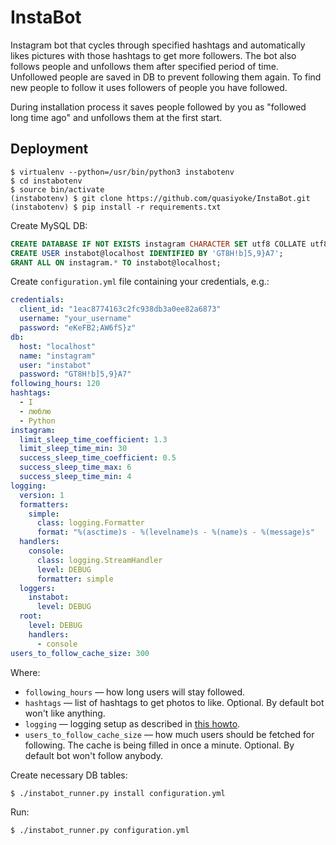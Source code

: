 # InstaBot

Instagram bot that cycles through specified hashtags and automatically likes pictures with those hashtags to get more followers. The bot also follows people and unfollows them after specified period of time. Unfollowed people are saved in DB to prevent following them again. To find new people to follow it uses followers of people you have followed.

During installation process it saves people followed by you as "followed long time ago" and unfollows them at the first start.

## Deployment

    $ virtualenv --python=/usr/bin/python3 instabotenv
    $ cd instabotenv
    $ source bin/activate
    (instabotenv) $ git clone https://github.com/quasiyoke/InstaBot.git
    (instabotenv) $ pip install -r requirements.txt

Create MySQL DB:

```sql
CREATE DATABASE IF NOT EXISTS instagram CHARACTER SET utf8 COLLATE utf8_general_ci;
CREATE USER instabot@localhost IDENTIFIED BY 'GT8H!b]5,9}A7';
GRANT ALL ON instagram.* TO instabot@localhost;
```

Create `configuration.yml` file containing your credentials, e.g.:

```yaml
credentials:
  client_id: "1eac8774163c2fc938db3a0ee82a6873"
  username: "your_username"
  password: "eKeFB2;AW6fS}z"
db:
  host: "localhost"
  name: "instagram"
  user: "instabot"
  password: "GT8H!b]5,9}A7"
following_hours: 120
hashtags:
  - I
  - люблю
  - Python
instagram:
  limit_sleep_time_coefficient: 1.3
  limit_sleep_time_min: 30
  success_sleep_time_coefficient: 0.5
  success_sleep_time_max: 6
  success_sleep_time_min: 4
logging:
  version: 1
  formatters:
    simple:
      class: logging.Formatter
      format: "%(asctime)s - %(levelname)s - %(name)s - %(message)s"
  handlers:
    console:
      class: logging.StreamHandler
      level: DEBUG
      formatter: simple
  loggers:
    instabot:
      level: DEBUG
  root:
    level: DEBUG
    handlers:
      - console
users_to_follow_cache_size: 300
```

Where:

* `following_hours` — how long users will stay followed.
* `hashtags` — list of hashtags to get photos to like. Optional. By default bot won't like anything.
* `logging` — logging setup as described in [this howto](https://docs.python.org/3/howto/logging.html).
* `users_to_follow_cache_size` — how much users should be fetched for following. The cache is being filled in once a minute. Optional. By default bot won't follow anybody.

Create necessary DB tables:

    $ ./instabot_runner.py install configuration.yml

Run:

    $ ./instabot_runner.py configuration.yml
